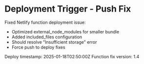# Deployment Trigger - Push Fix

Fixed Netlify function deployment issue:

- Optimized external_node_modules for smaller bundle
- Added included_files configuration
- Should resolve "Insufficient storage" error
- Force push to deploy fixes

Deploy timestamp: 2025-01-18T02:50:00Z
Function fix version: 1.4
